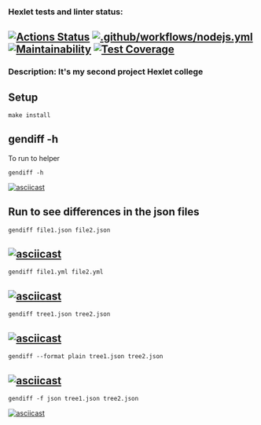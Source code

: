 ### Hexlet tests and linter status:
[![Actions Status](https://github.com/KudesnikRaf/frontend-project-46/workflows/hexlet-check/badge.svg)](https://github.com/KudesnikRaf/frontend-project-46/actions)
[![.github/workflows/nodejs.yml](https://github.com/KudesnikRaf/frontend-project-46/actions/workflows/nodejs.yml/badge.svg)](https://github.com/KudesnikRaf/frontend-project-46/actions/workflows/nodejs.yml)
[![Maintainability](https://api.codeclimate.com/v1/badges/b4f710fcd370dcc880f3/maintainability)](https://codeclimate.com/github/KudesnikRaf/frontend-project-46/maintainability)
[![Test Coverage](https://api.codeclimate.com/v1/badges/b4f710fcd370dcc880f3/test_coverage)](https://codeclimate.com/github/KudesnikRaf/frontend-project-46/test_coverage)
-----
### Description: It's my second project Hexlet college
## Setup
```
make install
``` 
## gendiff -h
To run to helper
```
gendiff -h
```
[![asciicast](https://asciinema.org/a/596121.svg)](https://asciinema.org/a/596121)

## Run to see differences in the json files
```
gendiff file1.json file2.json
```
[![asciicast](https://asciinema.org/a/Vok7yUojsMZFpHq8TkRYTvzpF.svg)](https://asciinema.org/a/Vok7yUojsMZFpHq8TkRYTvzpF)
---

```
gendiff file1.yml file2.yml
```
[![asciicast](https://asciinema.org/a/MyaZz2UocYk9dbV37KaoyTEVY.svg)](https://asciinema.org/a/MyaZz2UocYk9dbV37KaoyTEVY)
---

```
gendiff tree1.json tree2.json
```
[![asciicast](https://asciinema.org/a/Of6xIqJVNDHeqYMgiwO4bYuj8.svg)](https://asciinema.org/a/Of6xIqJVNDHeqYMgiwO4bYuj8)
---
```
gendiff --format plain tree1.json tree2.json
```
[![asciicast](https://asciinema.org/a/2aGvFXriMXc10rMZa8vn32RPy.svg)](https://asciinema.org/a/2aGvFXriMXc10rMZa8vn32RPy)
---
```
gendiff -f json tree1.json tree2.json
```
[![asciicast](https://asciinema.org/a/aiW4ckUBxC2Sh7Ys7BbIPiRro.svg)](https://asciinema.org/a/aiW4ckUBxC2Sh7Ys7BbIPiRro)